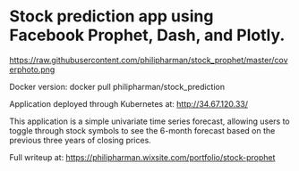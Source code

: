 # Stock prediction app using Facebook Prophet, Dash, and Plotly.

https://raw.githubusercontent.com/philipharman/stock_prophet/master/coverphoto.png

Docker version: 
docker pull philipharman/stock_prediction

Application deployed through Kubernetes at: http://34.67.120.33/

This application is a simple univariate time series forecast, allowing users to toggle through stock symbols to see the 6-month forecast based on the previous three years of closing prices.

Full writeup at: https://philipharman.wixsite.com/portfolio/stock-prophet
